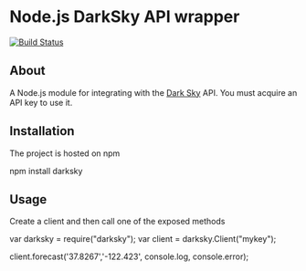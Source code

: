 Node.js DarkSky API wrapper
===========================

[![Build Status](http://travis-ci.org/awestendorf/node-darksky.png)](http://travis-ci.org/awestendorf/node-darksky)

About
-----

A Node.js module for integrating with the [Dark Sky](http://darkskyapp.com) API. You must acquire an API key to use it.

Installation
------------

The project is hosted on npm

  npm install darksky

Usage
-----

Create a client and then call one of the exposed methods

  var darksky = require("darksky");
  var client = darksky.Client("mykey");
  
  client.forecast('37.8267','-122.423', console.log, console.error);


